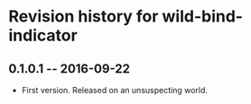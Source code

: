 # Revision history for wild-bind-indicator

## 0.1.0.1  -- 2016-09-22

* First version. Released on an unsuspecting world.

